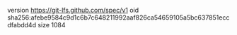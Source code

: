 version https://git-lfs.github.com/spec/v1
oid sha256:afebe9584c9d1c6b7c648211992aaf826ca54659105a5bc637851eccdfabdd4d
size 1084
